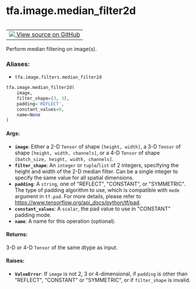 <div itemscope itemtype="http://developers.google.com/ReferenceObject">
<meta itemprop="name" content="tfa.image.median_filter2d" />
<meta itemprop="path" content="Stable" />
</div>

# tfa.image.median_filter2d


<table class="tfo-notebook-buttons tfo-api" align="left">

<td>
  <a target="_blank" href="https://github.com/tensorflow/addons/tree/r0.5/tensorflow_addons/image/filters.py#L122-L203">
    <img src="https://www.tensorflow.org/images/GitHub-Mark-32px.png" />
    View source on GitHub
  </a>
</td></table>



Perform median filtering on image(s).

### Aliases:

* `tfa.image.filters.median_filter2d`


``` python
tfa.image.median_filter2d(
    image,
    filter_shape=(3, 3),
    padding='REFLECT',
    constant_values=0,
    name=None
)
```



<!-- Placeholder for "Used in" -->


#### Args:


* <b>`image`</b>: Either a 2-D `Tensor` of shape `[height, width]`,
  a 3-D `Tensor` of shape `[height, width, channels]`,
  or a 4-D `Tensor` of shape `[batch_size, height, width, channels]`.
* <b>`filter_shape`</b>: An `integer` or `tuple`/`list` of 2 integers, specifying
  the height and width of the 2-D median filter. Can be a single integer
  to specify the same value for all spatial dimensions.
* <b>`padding`</b>: A `string`, one of "REFLECT", "CONSTANT", or "SYMMETRIC".
  The type of padding algorithm to use, which is compatible with
  `mode` argument in `tf.pad`. For more details, please refer to
  https://www.tensorflow.org/api_docs/python/tf/pad.
* <b>`constant_values`</b>: A `scalar`, the pad value to use in "CONSTANT"
  padding mode.
* <b>`name`</b>: A name for this operation (optional).

#### Returns:

3-D or 4-D `Tensor` of the same dtype as input.


#### Raises:


* <b>`ValueError`</b>: If `image` is not 2, 3 or 4-dimensional,
  if `padding` is other than "REFLECT", "CONSTANT" or "SYMMETRIC",
  or if `filter_shape` is invalid.